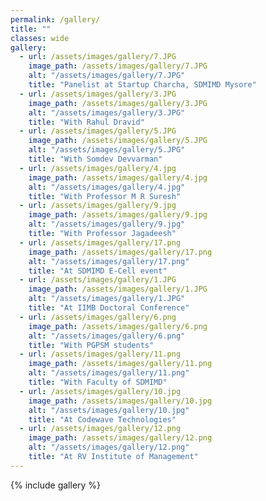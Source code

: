 ```yaml
---
permalink: /gallery/
title: ""
classes: wide
gallery:
  - url: /assets/images/gallery/7.JPG
    image_path: /assets/images/gallery/7.JPG
    alt: "/assets/images/gallery/7.JPG"
    title: "Panelist at Startup Charcha, SDMIMD Mysore"
  - url: /assets/images/gallery/3.JPG
    image_path: /assets/images/gallery/3.JPG
    alt: "/assets/images/gallery/3.JPG"
    title: "With Rahul Dravid"
  - url: /assets/images/gallery/5.JPG
    image_path: /assets/images/gallery/5.JPG
    alt: "/assets/images/gallery/5.JPG"
    title: "With Somdev Devvarman"
  - url: /assets/images/gallery/4.jpg
    image_path: /assets/images/gallery/4.jpg
    alt: "/assets/images/gallery/4.jpg"
    title: "With Professor M R Suresh"
  - url: /assets/images/gallery/9.jpg
    image_path: /assets/images/gallery/9.jpg
    alt: "/assets/images/gallery/9.jpg"
    title: "With Professor Jagadeesh"
  - url: /assets/images/gallery/17.png
    image_path: /assets/images/gallery/17.png
    alt: "/assets/images/gallery/17.png"
    title: "At SDMIMD E-Cell event"
  - url: /assets/images/gallery/1.JPG
    image_path: /assets/images/gallery/1.JPG
    alt: "/assets/images/gallery/1.JPG"
    title: "At IIMB Doctoral Conference"
  - url: /assets/images/gallery/6.png
    image_path: /assets/images/gallery/6.png
    alt: "/assets/images/gallery/6.png"
    title: "With PGPSM students"
  - url: /assets/images/gallery/11.png
    image_path: /assets/images/gallery/11.png
    alt: "/assets/images/gallery/11.png"
    title: "With Faculty of SDMIMD"
  - url: /assets/images/gallery/10.jpg
    image_path: /assets/images/gallery/10.jpg
    alt: "/assets/images/gallery/10.jpg"
    title: "At Codewave Technologies"
  - url: /assets/images/gallery/12.png
    image_path: /assets/images/gallery/12.png
    alt: "/assets/images/gallery/12.png"
    title: "At RV Institute of Management"
---
```

{% include gallery %}
